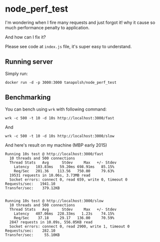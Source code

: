 node_perf_test
===

I'm wondering when I fire many requests and just forgot it! why it cause so much performance penalty to application.

And how can I fix it?

Please see code at `index.js` file, it's super easy to understand.

## Running server
Simply run:
```
docker run -d -p 3000:3000 tanapolsh/node_perf_test
```

## Benchmarking
You can bench using `wrk` with following command:
```
wrk -c 500 -t 10 -d 10s http://localhost:3000/fast
```
And
```
wrk -c 500 -t 10 -d 10s http://localhost:3000/slow
```

And here's result on my machine (MBP early 2015)

```
Running 10s test @ http://localhost:3000/fast
  10 threads and 500 connections
  Thread Stats   Avg      Stdev     Max   +/- Stdev
    Latency   103.83ms   59.20ms 698.91ms   85.15%
    Req/Sec   201.36    113.56   750.00     79.63%
  19531 requests in 10.06s, 3.73MB read
  Socket errors: connect 0, read 659, write 0, timeout 0
Requests/sec:   1941.10
Transfer/sec:    379.12KB


Running 10s test @ http://localhost:3000/slow
  10 threads and 500 connections
  Thread Stats   Avg      Stdev     Max   +/- Stdev
    Latency   407.06ms  228.33ms   1.23s    74.15%
    Req/Sec    37.18     29.17   136.00     70.59%
  2847 requests in 10.09s, 556.05KB read
  Socket errors: connect 0, read 2900, write 1, timeout 0
Requests/sec:    282.10
Transfer/sec:     55.10KB
```
